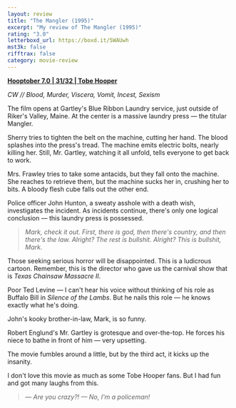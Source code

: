 ```yaml
---
layout: review
title: "The Mangler (1995)"
excerpt: "My review of The Mangler (1995)"
rating: "3.0"
letterboxd_url: https://boxd.it/5WAUwh
mst3k: false
rifftrax: false
category: movie-review
---
```


<b><a href="https://boxd.it/pOK5i/detail">Hooptober 7.0 | 31/32 | Tobe Hooper</a></b>

<i>CW // Blood, Murder, Viscera, Vomit, Incest, Sexism</i>

The film opens at Gartley's Blue Ribbon Laundry service, just outside of Riker's Valley, Maine. At the center is a massive laundry press — the titular Mangler.

Sherry tries to tighten the belt on the machine, cutting her hand. The blood splashes into the press's tread. The machine emits electric bolts, nearly killing her. Still, Mr. Gartley, watching it all unfold, tells everyone to get back to work.

Mrs. Frawley tries to take some antacids, but they fall onto the machine. She reaches to retrieve them, but the machine sucks her in, crushing her to bits. A bloody flesh cube falls out the other end.

Police officer John Hunton, a sweaty asshole with a death wish, investigates the incident. As incidents continue, there's only one logical conclusion — this laundry press is possessed.

<blockquote><i>Mark, check it out. First, there is god, then there's country, and then there's the law. Alright? The rest is bullshit. Alright? This is bullshit, Mark.</i></blockquote>

Those seeking serious horror will be disappointed. This is a ludicrous cartoon. Remember, this is the director who gave us the carnival show that is <i>Texas Chainsaw Massacre II</i>.

Poor Ted Levine — I can't hear his voice without thinking of his role as Buffalo Bill in <i>Silence of the Lambs</i>. But he nails this role — he knows exactly what he's doing.

John's kooky brother-in-law, Mark, is so funny.

Robert Englund's Mr. Gartley is grotesque and over-the-top. He forces his niece to bathe in front of him — very upsetting.

The movie fumbles around a little, but by the third act, it kicks up the insanity.

I don't love this movie as much as some Tobe Hooper fans. But I had fun and got many laughs from this.

<blockquote><i>— Are you crazy?!
— No, I'm a policeman!</i></blockquote>
